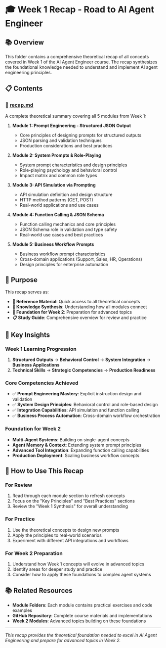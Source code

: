 # 🎓 Week 1 Recap - Road to AI Agent Engineer

## 📚 Overview

This folder contains a comprehensive theoretical recap of all concepts covered in Week 1 of the AI Agent Engineer course. The recap synthesizes the foundational knowledge needed to understand and implement AI agent engineering principles.

## 📋 Contents

### 📖 [recap.md](./recap.md)
A complete theoretical summary covering all 5 modules from Week 1:

1. **Module 1: Prompt Engineering - Structured JSON Output**
   - Core principles of designing prompts for structured outputs
   - JSON parsing and validation techniques
   - Production considerations and best practices

2. **Module 2: System Prompts & Role-Playing**
   - System prompt characteristics and design principles
   - Role-playing psychology and behavioral control
   - Impact matrix and common role types

3. **Module 3: API Simulation via Prompting**
   - API simulation definition and design structure
   - HTTP method patterns (GET, POST)
   - Real-world applications and use cases

4. **Module 4: Function Calling & JSON Schema**
   - Function calling mechanics and core principles
   - JSON Schema role in validation and type safety
   - Real-world use cases and best practices

5. **Module 5: Business Workflow Prompts**
   - Business workflow prompt characteristics
   - Cross-domain applications (Support, Sales, HR, Operations)
   - Design principles for enterprise automation

## 🎯 Purpose

This recap serves as:

- **📖 Reference Material**: Quick access to all theoretical concepts
- **🧠 Knowledge Synthesis**: Understanding how all modules connect
- **🚀 Foundation for Week 2**: Preparation for advanced topics
- **📋 Study Guide**: Comprehensive overview for review and practice

## 🧩 Key Insights

### **Week 1 Learning Progression**
1. **Structured Outputs** → **Behavioral Control** → **System Integration** → **Business Applications**
2. **Technical Skills** → **Strategic Competencies** → **Production Readiness**

### **Core Competencies Achieved**
- ✅ **Prompt Engineering Mastery**: Explicit instruction design and validation
- ✅ **System Design Principles**: Behavioral control and role-based design
- ✅ **Integration Capabilities**: API simulation and function calling
- ✅ **Business Process Automation**: Cross-domain workflow orchestration

### **Foundation for Week 2**
- **Multi-Agent Systems**: Building on single-agent concepts
- **Agent Memory & Context**: Extending system prompt principles
- **Advanced Tool Integration**: Expanding function calling capabilities
- **Production Deployment**: Scaling business workflow concepts

## 🚀 How to Use This Recap

### **For Review**
1. Read through each module section to refresh concepts
2. Focus on the "Key Principles" and "Best Practices" sections
3. Review the "Week 1 Synthesis" for overall understanding

### **For Practice**
1. Use the theoretical concepts to design new prompts
2. Apply the principles to real-world scenarios
3. Experiment with different API integrations and workflows

### **For Week 2 Preparation**
1. Understand how Week 1 concepts will evolve in advanced topics
2. Identify areas for deeper study and practice
3. Consider how to apply these foundations to complex agent systems

## 📚 Related Resources

- **Module Folders**: Each module contains practical exercises and code examples
- **GitHub Repository**: Complete course materials and implementations
- **Week 2 Modules**: Advanced topics building on these foundations

---

*This recap provides the theoretical foundation needed to excel in AI Agent Engineering and prepare for advanced topics in Week 2.* 